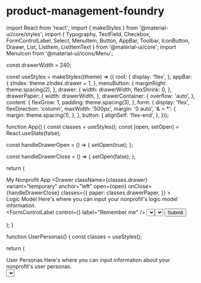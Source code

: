 # product-management-foundry

import React from 'react';
import { makeStyles } from '@material-ui/core/styles';
import { Typography, TextField, Checkbox, FormControlLabel, Select, MenuItem, Button, AppBar, Toolbar, IconButton, Drawer, List, ListItem, ListItemText } from '@material-ui/core';
import MenuIcon from '@material-ui/icons/Menu';

const drawerWidth = 240;

const useStyles = makeStyles((theme) => ({
  root: {
    display: 'flex',
  },
  appBar: {
    zIndex: theme.zIndex.drawer + 1,
  },
  menuButton: {
    marginRight: theme.spacing(2),
  },
  drawer: {
    width: drawerWidth,
    flexShrink: 0,
  },
  drawerPaper: {
    width: drawerWidth,
  },
  drawerContainer: {
    overflow: 'auto',
  },
  content: {
    flexGrow: 1,
    padding: theme.spacing(3),
  },
  form: {
    display: 'flex',
    flexDirection: 'column',
    maxWidth: '500px',
    margin: '0 auto',
    '& > *': {
      margin: theme.spacing(1),
    },
  },
  button: {
    alignSelf: 'flex-end',
  },
}));

function App() {
  const classes = useStyles();
  const [open, setOpen] = React.useState(false);

  const handleDrawerOpen = () => {
    setOpen(true);
  };

  const handleDrawerClose = () => {
    setOpen(false);
  };

  return (
    <div className={classes.root}>
      <AppBar position="fixed" className={classes.appBar}>
        <Toolbar>
          <IconButton
            edge="start"
            className={classes.menuButton}
            color="inherit"
            aria-label="menu"
            onClick={handleDrawerOpen}
          >
            <MenuIcon />
          </IconButton>
          <Typography variant="h6" noWrap>
            My Nonprofit App
          </Typography>
        </Toolbar>
      </AppBar>
      <Drawer
        className={classes.drawer}
        variant="temporary"
        anchor="left"
        open={open}
        onClose={handleDrawerClose}
        classes={{
          paper: classes.drawerPaper,
        }}
      >
        <div className={classes.drawerContainer}>
          <List>
            <ListItem button>
              <ListItemText primary="Home" />
            </ListItem>
            <ListItem button>
              <ListItemText primary="About" />
            </ListItem>
            <ListItem button>
              <ListItemText primary="Contact" />
            </ListItem>
          </List>
        </div>
      </Drawer>
      <main className={classes.content}>
        <Typography variant="h4" gutterBottom>
          Logic Model
        </Typography>
        <Typography variant="body1" gutterBottom>
          Here's where you can input your nonprofit's logic model information.
        </Typography>
        <form className={classes.form}>
          <TextField id="name" label="Name" variant="outlined" />
          <TextField id="email" label="Email" variant="outlined" type="email" />
          <TextField id="password" label="Password" variant="outlined" type="password" />
          <FormControlLabel
            control={<Checkbox id="remember-me" />}
            label="Remember me"
          />
          <Select
            labelId="job-to-be-done"
            id="job-to-be-done"
            value=""
            variant="outlined"
          >
            <MenuItem value="">
              <em>Select a job to be done</em>
            </MenuItem>
            <MenuItem value={10}>Job 1</MenuItem>
            <MenuItem value

import React from 'react';
import { makeStyles } from '@material-ui/core/styles';
import { Typography, TextField, Checkbox, FormControlLabel, Select, MenuItem, Button, AppBar, Toolbar, IconButton, Drawer, List, ListItem, ListItemText } from '@material-ui/core';
import MenuIcon from '@material-ui/icons/Menu';

const drawerWidth = 240;

const useStyles = makeStyles((theme) => ({
  root: {
    display: 'flex',
  },
  appBar: {
    zIndex: theme.zIndex.drawer + 1,
  },
  menuButton: {
    marginRight: theme.spacing(2),
  },
  drawer: {
    width: drawerWidth,
    flexShrink: 0,
  },
  drawerPaper: {
    width: drawerWidth,
  },
  drawerContainer: {
    overflow: 'auto',
  },
  content: {
    flexGrow: 1,
    padding: theme.spacing(3),
  },
  form: {
    display: 'flex',
    flexDirection: 'column',
    maxWidth: '500px',
    margin: '0 auto',
    '& > *': {
      margin: theme.spacing(1),
    },
  },
  button: {
    alignSelf: 'flex-end',
  },
  svg: {
    maxWidth: '100%',
    height: 'auto',
  },
}));

function LogicModel() {
  const classes = useStyles();

  return (
    <div>
      <Typography variant="h4" gutterBottom>
        Logic Model
      </Typography>
      <Typography variant="body1" gutterBottom>
        Here's where you can input your nonprofit's logic model information.
      </Typography>
      <form className={classes.form}>
        <TextField id="name" label="Name" variant="outlined" />
        <TextField id="email" label="Email" variant="outlined" type="email" />
        <TextField id="password" label="Password" variant="outlined" type="password" />
        <FormControlLabel
          control={<Checkbox id="remember-me" />}
          label="Remember me"
        />
        <Select
          labelId="job-to-be-done"
          id="job-to-be-done"
          value=""
          variant="outlined"
        >
          <MenuItem value="">
            <em>Select a job to be done</em>
          </MenuItem>
          <MenuItem value={10}>Job 1</MenuItem>
          <MenuItem value={20}>Job 2</MenuItem>
          <MenuItem value={30}>Job 3</MenuItem>
        </Select>
        <Button variant="contained" color="primary" className={classes.button}>
          Submit
        </Button>
      </form>
    </div>
  );
}

function UserPersonas() {
  const classes = useStyles();

  return (
    <div>
      <Typography variant="h4" gutterBottom>
        User Personas
      </Typography>
      <Typography variant="body1" gutterBottom>
        Here's where you can input information about your nonprofit's user personas.
      </Typography>
      <form className={classes.form}>
        <TextField id="name" label="Name" variant="outlined" />
        <Select
          labelId="persona-type"
          id="persona-type"
          value=""
          variant="outlined"
        >
          <MenuItem value="">
            <em>Select a persona type
